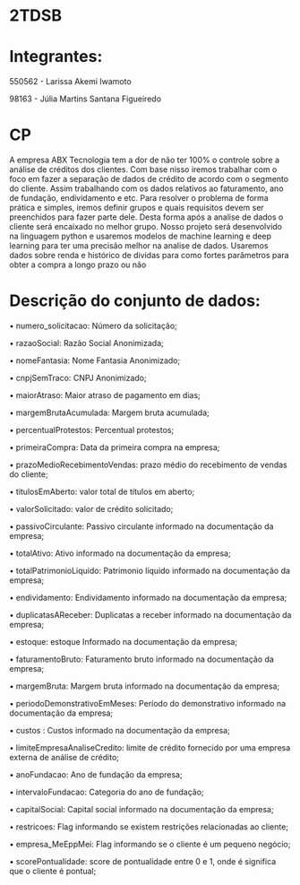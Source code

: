 # 2TDSB
# Integrantes:
550562 - Larissa Akemi Iwamoto

98163 - Júlia Martins Santana Figueiredo

# CP
A empresa ABX Tecnologia tem a dor de não ter 100% o controle sobre a análise de créditos dos clientes. Com base nisso iremos trabalhar com o foco em fazer a separação de dados de crédito de acordo com o segmento do cliente. Assim trabalhando com os dados relativos ao faturamento, ano de fundação, endividamento e etc. Para resolver o problema de forma prática e simples, iremos definir grupos e quais requisitos devem ser preenchidos para fazer parte dele. Desta forma após a analise de  dados o cliente será encaixado no melhor grupo.
Nosso projeto será desenvolvido na linguagem python e usaremos modelos de machine learning e deep learning para ter uma precisão melhor na analise de dados. Usaremos dados sobre renda e histórico de dividas para como fortes parâmetros para obter a compra a longo prazo ou não

# Descrição do conjunto de dados: 

• numero_solicitacao: Número da solicitação;

• razaoSocial: Razão Social Anonimizada;

• nomeFantasia: Nome Fantasia Anonimizado;

• cnpjSemTraco: CNPJ Anonimizado;

• maiorAtraso: Maior atraso de pagamento em dias;

• margemBrutaAcumulada: Margem bruta acumulada;

• percentualProtestos: Percentual protestos;

• primeiraCompra: Data da primeira compra na empresa;

• prazoMedioRecebimentoVendas: prazo médio do recebimento de vendas do cliente;

• titulosEmAberto: valor total de títulos em aberto;

• valorSolicitado: valor de crédito solicitado;

• passivoCirculante: Passivo circulante informado na documentação da empresa;

• totalAtivo: Ativo informado na documentação da empresa;

• totalPatrimonioLiquido: Patrimonio líquido informado na documentação da empresa;

• endividamento: Endividamento informado na documentação da empresa;

• duplicatasAReceber: Duplicatas a receber informado na documentação da empresa;

• estoque: estoque Informado na documentação da empresa;

• faturamentoBruto: Faturamento bruto informado na documentação da empresa;

• margemBruta: Margem bruta informado na documentação da empresa;

• periodoDemonstrativoEmMeses: Período do demonstrativo informado na documentação da empresa;

• custos : Custos informado na documentação da empresa;

• limiteEmpresaAnaliseCredito: limite de crédito fornecido por uma empresa externa de análise de crédito;

• anoFundacao: Ano de fundação da empresa;

• intervaloFundacao: Categoria do ano de fundação;

• capitalSocial: Capital social informado na documentação da empresa;

• restricoes: Flag informando se existem restrições relacionadas ao cliente;

• empresa_MeEppMei: Flag informando se o cliente é um pequeno negócio;

• scorePontualidade: score de pontualidade entre 0 e 1, onde é significa que o cliente é pontual;


